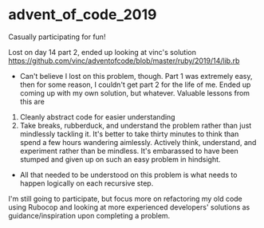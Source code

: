 # advent_of_code_2019
Casually participating for fun! 

Lost on day 14 part 2, ended up looking at vinc's solution https://github.com/vinc/adventofcode/blob/master/ruby/2019/14/lib.rb
  - Can't believe I lost on this problem, though. Part 1 was extremely easy, then for some reason, I couldn't get part 2 for the life of me. Ended up coming up with my own solution, but whatever. Valuable lessons from this are
   1. Cleanly abstract code for easier understanding
   2. Take breaks, rubberduck, and understand the problem rather than just mindlessly tackling it. It's better to take thirty minutes to think than spend a few hours wandering aimlessly. Actively think, understand, and experiment rather than be mindless. It's embarassed to have been stumped and given up on such an easy problem in hindsight. 
   - All that needed to be understood on this problem is what needs to happen logically on each recursive step. 

I'm still going to participate, but focus more on refactoring my old code using Rubocop and looking at more experienced developers' solutions as guidance/inspiration upon completing a problem. 
